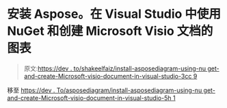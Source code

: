 # 安装 Aspose。在 Visual Studio 中使用 NuGet 和创建 Microsoft Visio 文档的图表

> 原文:[https://dev . to/shakeelfaiz/install-asposediagram-using-nu get-and-create-Microsoft-visio-document-in-visual-studio-3cc 9](https://dev.to/shakeelfaiz/install-asposediagram-using-nuget-and-create-microsoft-visio-document-in-visual-studio-3cc9)

移至
[https://dev . To/asposediagram/install-asposediagram-using-nu get-and-create-Microsoft-visio-document-in-visual-studio-5h 1](https://dev.to/asposediagram/install-asposediagram-using-nuget-and-create-microsoft-visio-document-in-visual-studio-5h1)